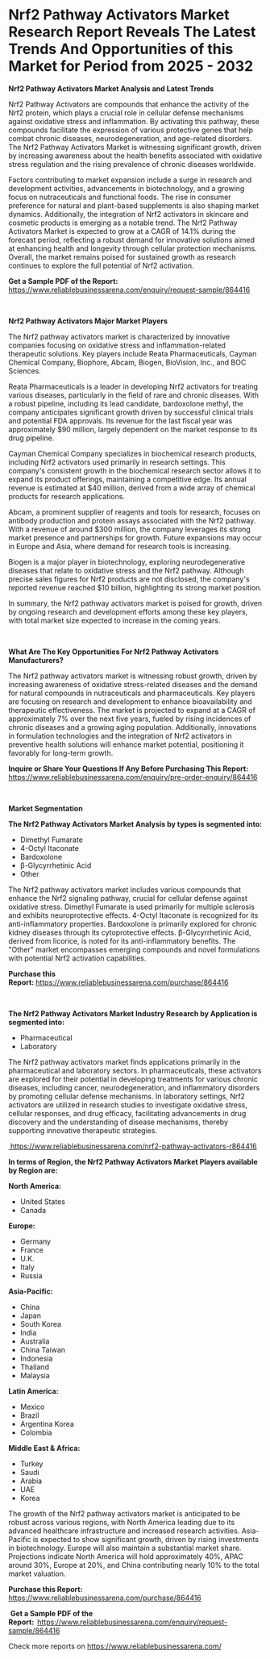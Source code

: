 <p><h1>Nrf2 Pathway Activators Market Research Report Reveals The Latest Trends And Opportunities of this Market for Period from 2025 - 2032</h1></p><p><strong>Nrf2 Pathway Activators Market Analysis and Latest Trends</strong></p>
<p><p>Nrf2 Pathway Activators are compounds that enhance the activity of the Nrf2 protein, which plays a crucial role in cellular defense mechanisms against oxidative stress and inflammation. By activating this pathway, these compounds facilitate the expression of various protective genes that help combat chronic diseases, neurodegeneration, and age-related disorders. The Nrf2 Pathway Activators Market is witnessing significant growth, driven by increasing awareness about the health benefits associated with oxidative stress regulation and the rising prevalence of chronic diseases worldwide. </p><p>Factors contributing to market expansion include a surge in research and development activities, advancements in biotechnology, and a growing focus on nutraceuticals and functional foods. The rise in consumer preference for natural and plant-based supplements is also shaping market dynamics. Additionally, the integration of Nrf2 activators in skincare and cosmetic products is emerging as a notable trend. The Nrf2 Pathway Activators Market is expected to grow at a CAGR of 14.1% during the forecast period, reflecting a robust demand for innovative solutions aimed at enhancing health and longevity through cellular protection mechanisms. Overall, the market remains poised for sustained growth as research continues to explore the full potential of Nrf2 activation.</p></p>
<p><strong>Get a Sample PDF of the Report:&nbsp;</strong> <a href="https://www.reliablebusinessarena.com/enquiry/request-sample/864416?utm_campaign=1789&utm_medium=2&utm_source=Github&utm_content=ia&utm_term=08032025&utm_id=nrf2-pathway-activators">https://www.reliablebusinessarena.com/enquiry/request-sample/864416</a></p>
<p>&nbsp;</p>
<p><strong>Nrf2 Pathway Activators Major Market Players</strong></p>
<p><p>The Nrf2 pathway activators market is characterized by innovative companies focusing on oxidative stress and inflammation-related therapeutic solutions. Key players include Reata Pharmaceuticals, Cayman Chemical Company, Biophore, Abcam, Biogen, BioVision, Inc., and BOC Sciences.</p><p>Reata Pharmaceuticals is a leader in developing Nrf2 activators for treating various diseases, particularly in the field of rare and chronic diseases. With a robust pipeline, including its lead candidate, bardoxolone methyl, the company anticipates significant growth driven by successful clinical trials and potential FDA approvals. Its revenue for the last fiscal year was approximately $90 million, largely dependent on the market response to its drug pipeline.</p><p>Cayman Chemical Company specializes in biochemical research products, including Nrf2 activators used primarily in research settings. This company's consistent growth in the biochemical research sector allows it to expand its product offerings, maintaining a competitive edge. Its annual revenue is estimated at $40 million, derived from a wide array of chemical products for research applications.</p><p>Abcam, a prominent supplier of reagents and tools for research, focuses on antibody production and protein assays associated with the Nrf2 pathway. With a revenue of around $300 million, the company leverages its strong market presence and partnerships for growth. Future expansions may occur in Europe and Asia, where demand for research tools is increasing.</p><p>Biogen is a major player in biotechnology, exploring neurodegenerative diseases that relate to oxidative stress and the Nrf2 pathway. Although precise sales figures for Nrf2 products are not disclosed, the company's reported revenue reached $10 billion, highlighting its strong market position.</p><p>In summary, the Nrf2 pathway activators market is poised for growth, driven by ongoing research and development efforts among these key players, with total market size expected to increase in the coming years.</p></p>
<p>&nbsp;</p>
<p><strong>What Are The Key Opportunities For Nrf2 Pathway Activators Manufacturers?</strong></p>
<p><p>The Nrf2 pathway activators market is witnessing robust growth, driven by increasing awareness of oxidative stress-related diseases and the demand for natural compounds in nutraceuticals and pharmaceuticals. Key players are focusing on research and development to enhance bioavailability and therapeutic effectiveness. The market is projected to expand at a CAGR of approximately 7% over the next five years, fueled by rising incidences of chronic diseases and a growing aging population. Additionally, innovations in formulation technologies and the integration of Nrf2 activators in preventive health solutions will enhance market potential, positioning it favorably for long-term growth.</p></p>
<p><strong>Inquire or Share Your Questions If Any Before Purchasing This Report:</strong> <a href="https://www.reliablebusinessarena.com/enquiry/pre-order-enquiry/864416?utm_campaign=1789&utm_medium=2&utm_source=Github&utm_content=ia&utm_term=08032025&utm_id=nrf2-pathway-activators">https://www.reliablebusinessarena.com/enquiry/pre-order-enquiry/864416</a></p>
<p>&nbsp;</p>
<p><strong>Market Segmentation</strong></p>
<p><strong>The Nrf2 Pathway Activators Market Analysis by types is segmented into:</strong></p>
<p><ul><li>Dimethyl Fumarate</li><li>4-Octyl Itaconate</li><li>Bardoxolone</li><li>β-Glycyrrhetinic Acid</li><li>Other</li></ul></p>
<p><p>The Nrf2 pathway activators market includes various compounds that enhance the Nrf2 signaling pathway, crucial for cellular defense against oxidative stress. Dimethyl Fumarate is used primarily for multiple sclerosis and exhibits neuroprotective effects. 4-Octyl Itaconate is recognized for its anti-inflammatory properties. Bardoxolone is primarily explored for chronic kidney diseases through its cytoprotective effects. β-Glycyrrhetinic Acid, derived from licorice, is noted for its anti-inflammatory benefits. The "Other" market encompasses emerging compounds and novel formulations with potential Nrf2 activation capabilities.</p></p>
<p><strong>Purchase this Report:&nbsp;</strong><a href="https://www.reliablebusinessarena.com/purchase/864416?utm_campaign=1789&utm_medium=2&utm_source=Github&utm_content=ia&utm_term=08032025&utm_id=nrf2-pathway-activators">https://www.reliablebusinessarena.com/purchase/864416</a></p>
<p>&nbsp;</p>
<p><strong>The Nrf2 Pathway Activators Market Industry Research by Application is segmented into:</strong></p>
<p><ul><li>Pharmaceutical</li><li>Laboratory</li></ul></p>
<p><p>The Nrf2 pathway activators market finds applications primarily in the pharmaceutical and laboratory sectors. In pharmaceuticals, these activators are explored for their potential in developing treatments for various chronic diseases, including cancer, neurodegeneration, and inflammatory disorders by promoting cellular defense mechanisms. In laboratory settings, Nrf2 activators are utilized in research studies to investigate oxidative stress, cellular responses, and drug efficacy, facilitating advancements in drug discovery and the understanding of disease mechanisms, thereby supporting innovative therapeutic strategies.</p></p>
<p><a href="https://www.reliablebusinessarena.com/nrf2-pathway-activators-r864416?utm_campaign=1789&utm_medium=2&utm_source=Github&utm_content=ia&utm_term=08032025&utm_id=nrf2-pathway-activators">&nbsp;https://www.reliablebusinessarena.com/nrf2-pathway-activators-r864416</a></p>
<p><strong>In terms of Region, the Nrf2 Pathway Activators Market Players available by Region are:</strong></p>
<p>
    <p> <strong> North America: </strong>
        <ul>
            <li>United States</li>
            <li>Canada</li>
        </ul>
        </p> 
    <p> <strong> Europe: </strong>
        <ul>
            <li>Germany</li>
            <li>France</li>
            <li>U.K.</li>
            <li>Italy</li>
            <li>Russia</li>
        </ul>
        </p> 
    <p> <strong> Asia-Pacific: </strong>
        <ul>
            <li>China</li>
            <li>Japan</li>
            <li>South Korea</li>
            <li>India</li>
            <li>Australia</li>
            <li>China Taiwan</li>
            <li>Indonesia</li>
            <li>Thailand</li>
            <li>Malaysia</li>
        </ul>
        </p> 
    <p> <strong> Latin America: </strong>
        <ul>
            <li>Mexico</li>
            <li>Brazil</li>
            <li>Argentina Korea</li>
            <li>Colombia</li>
        </ul>
        </p> 
    <p> <strong> Middle East & Africa: </strong>
        <ul>
            <li>Turkey</li>
            <li>Saudi</li>
            <li>Arabia</li>
            <li>UAE</li>
            <li>Korea</li>
        </ul>
    </p>
    </p>
<p><p>The growth of the Nrf2 pathway activators market is anticipated to be robust across various regions, with North America leading due to its advanced healthcare infrastructure and increased research activities. Asia-Pacific is expected to show significant growth, driven by rising investments in biotechnology. Europe will also maintain a substantial market share. Projections indicate North America will hold approximately 40%, APAC around 30%, Europe at 20%, and China contributing nearly 10% to the total market valuation.</p></p>
<p><strong>Purchase this Report: </strong><a href="https://www.reliablebusinessarena.com/purchase/864416?utm_campaign=1789&utm_medium=2&utm_source=Github&utm_content=ia&utm_term=08032025&utm_id=nrf2-pathway-activators">https://www.reliablebusinessarena.com/purchase/864416</a></p>
<p>&nbsp;<strong>Get a Sample PDF of the Report:&nbsp;&nbsp;</strong><a href="https://www.reliablebusinessarena.com/enquiry/request-sample/864416?utm_campaign=1789&utm_medium=2&utm_source=Github&utm_content=ia&utm_term=08032025&utm_id=nrf2-pathway-activators">https://www.reliablebusinessarena.com/enquiry/request-sample/864416</a></p>
<p><strong></strong></p>
<p>Check more reports on <a href="https://www.reliablebusinessarena.com/?utm_campaign=1789&utm_medium=2&utm_source=Github&utm_content=ia&utm_term=08032025&utm_id=nrf2-pathway-activators">https://www.reliablebusinessarena.com/</a></p>